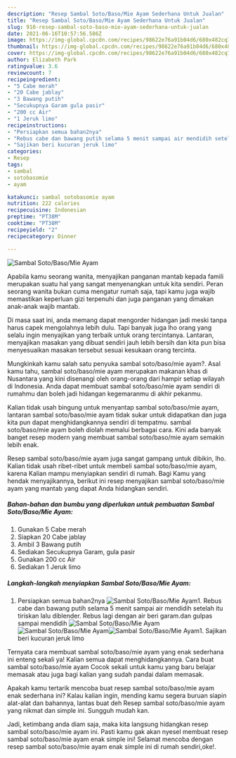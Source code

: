 ```yaml
---
description: "Resep Sambal Soto/Baso/Mie Ayam Sederhana Untuk Jualan"
title: "Resep Sambal Soto/Baso/Mie Ayam Sederhana Untuk Jualan"
slug: 910-resep-sambal-soto-baso-mie-ayam-sederhana-untuk-jualan
date: 2021-06-16T10:57:56.586Z
image: https://img-global.cpcdn.com/recipes/98622e76a91b04d6/680x482cq70/sambal-sotobasomie-ayam-foto-resep-utama.jpg
thumbnail: https://img-global.cpcdn.com/recipes/98622e76a91b04d6/680x482cq70/sambal-sotobasomie-ayam-foto-resep-utama.jpg
cover: https://img-global.cpcdn.com/recipes/98622e76a91b04d6/680x482cq70/sambal-sotobasomie-ayam-foto-resep-utama.jpg
author: Elizabeth Park
ratingvalue: 3.6
reviewcount: 7
recipeingredient:
- "5 Cabe merah"
- "20 Cabe jablay"
- "3 Bawang putih"
- "Secukupnya Garam gula pasir"
- "200 cc Air"
- "1 Jeruk limo"
recipeinstructions:
- "Persiapkan semua bahan2nya"
- "Rebus cabe dan bawang putih selama 5 menit sampai air mendidih setelah itu tiriskan lalu diblender. Rebus lagi dengan air beri garam.dan gulpas sampai mendidih"
- "Sajikan beri kucuran jeruk limo"
categories:
- Resep
tags:
- sambal
- sotobasomie
- ayam

katakunci: sambal sotobasomie ayam 
nutrition: 222 calories
recipecuisine: Indonesian
preptime: "PT38M"
cooktime: "PT38M"
recipeyield: "2"
recipecategory: Dinner

---
```



![Sambal Soto/Baso/Mie Ayam](https://img-global.cpcdn.com/recipes/98622e76a91b04d6/680x482cq70/sambal-sotobasomie-ayam-foto-resep-utama.jpg)

Apabila kamu seorang wanita, menyajikan panganan mantab kepada famili merupakan suatu hal yang sangat menyenangkan untuk kita sendiri. Peran seorang  wanita bukan cuma mengatur rumah saja, tapi kamu juga wajib memastikan keperluan gizi terpenuhi dan juga panganan yang dimakan anak-anak wajib mantab.

Di masa  saat ini, anda memang dapat mengorder hidangan jadi meski tanpa harus capek mengolahnya lebih dulu. Tapi banyak juga lho orang yang selalu ingin menyajikan yang terbaik untuk orang tercintanya. Lantaran, menyajikan masakan yang dibuat sendiri jauh lebih bersih dan kita pun bisa menyesuaikan masakan tersebut sesuai kesukaan orang tercinta. 



Mungkinkah kamu salah satu penyuka sambal soto/baso/mie ayam?. Asal kamu tahu, sambal soto/baso/mie ayam merupakan makanan khas di Nusantara yang kini disenangi oleh orang-orang dari hampir setiap wilayah di Indonesia. Anda dapat membuat sambal soto/baso/mie ayam sendiri di rumahmu dan boleh jadi hidangan kegemaranmu di akhir pekanmu.

Kalian tidak usah bingung untuk menyantap sambal soto/baso/mie ayam, lantaran sambal soto/baso/mie ayam tidak sukar untuk didapatkan dan juga kita pun dapat menghidangkannya sendiri di tempatmu. sambal soto/baso/mie ayam boleh diolah memalui berbagai cara. Kini ada banyak banget resep modern yang membuat sambal soto/baso/mie ayam semakin lebih enak.

Resep sambal soto/baso/mie ayam juga sangat gampang untuk dibikin, lho. Kalian tidak usah ribet-ribet untuk membeli sambal soto/baso/mie ayam, karena Kalian mampu menyiapkan sendiri di rumah. Bagi Kamu yang hendak menyajikannya, berikut ini resep menyajikan sambal soto/baso/mie ayam yang mantab yang dapat Anda hidangkan sendiri.

<!--inarticleads1-->

##### Bahan-bahan dan bumbu yang diperlukan untuk pembuatan Sambal Soto/Baso/Mie Ayam:

1. Gunakan 5 Cabe merah
1. Siapkan 20 Cabe jablay
1. Ambil 3 Bawang putih
1. Sediakan Secukupnya Garam, gula pasir
1. Gunakan 200 cc Air
1. Sediakan 1 Jeruk limo




<!--inarticleads2-->

##### Langkah-langkah menyiapkan Sambal Soto/Baso/Mie Ayam:

1. Persiapkan semua bahan2nya
<img src="https://img-global.cpcdn.com/steps/376c92ac4cb0568d/160x128cq70/sambal-sotobasomie-ayam-langkah-memasak-1-foto.jpg" alt="Sambal Soto/Baso/Mie Ayam">1. Rebus cabe dan bawang putih selama 5 menit sampai air mendidih setelah itu tiriskan lalu diblender. Rebus lagi dengan air beri garam.dan gulpas sampai mendidih
<img src="https://img-global.cpcdn.com/steps/1bfc904b8174fa48/160x128cq70/sambal-sotobasomie-ayam-langkah-memasak-2-foto.jpg" alt="Sambal Soto/Baso/Mie Ayam"><img src="https://img-global.cpcdn.com/steps/2e0a4aedd019096e/160x128cq70/sambal-sotobasomie-ayam-langkah-memasak-2-foto.jpg" alt="Sambal Soto/Baso/Mie Ayam"><img src="https://img-global.cpcdn.com/steps/b09fc5aa3c78a043/160x128cq70/sambal-sotobasomie-ayam-langkah-memasak-2-foto.jpg" alt="Sambal Soto/Baso/Mie Ayam">1. Sajikan beri kucuran jeruk limo




Ternyata cara membuat sambal soto/baso/mie ayam yang enak sederhana ini enteng sekali ya! Kalian semua dapat menghidangkannya. Cara buat sambal soto/baso/mie ayam Cocok sekali untuk kamu yang baru belajar memasak atau juga bagi kalian yang sudah pandai dalam memasak.

Apakah kamu tertarik mencoba buat resep sambal soto/baso/mie ayam enak sederhana ini? Kalau kalian ingin, mending kamu segera buruan siapin alat-alat dan bahannya, lantas buat deh Resep sambal soto/baso/mie ayam yang nikmat dan simple ini. Sungguh mudah kan. 

Jadi, ketimbang anda diam saja, maka kita langsung hidangkan resep sambal soto/baso/mie ayam ini. Pasti kamu gak akan nyesel membuat resep sambal soto/baso/mie ayam enak simple ini! Selamat mencoba dengan resep sambal soto/baso/mie ayam enak simple ini di rumah sendiri,oke!.

